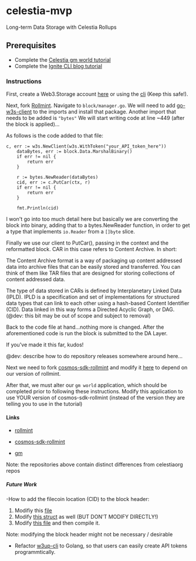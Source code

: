 # celestia-mvp

Long-term Data Storage with Celestia Rollups

## Prerequisites

* Complete the [Celestia gm world tutorial](https://docs.celestia.org/category/gm-world)
* Complete the [Ignite CLI blog tutorial](https://docs.ignite.com/guide/blog)

### Instructions

First, create a Web3.Storage account [here](https://web3.storage/login/) or using the [cli](https://github.com/web3-storage/w3up-cli) (Keep this safe!).

Next, fork [Rollmint](https://github.com/celestiaorg/rollmint). Navigate to ```block/manager.go```. We will need to add [go-w3s-client](https://github.com/web3-storage/go-w3s-client) to the imports and install that package. Another import that needs to be added is ```"bytes"``` We will start writing code at line ~449 (after the block is applied)...

As follows is the code added to that file: 

```
c, err := w3s.NewClient(w3s.WithToken("your_API_token_here"))
	dataBytes, err := block.Data.MarshalBinary()
	if err != nil {
		return err
	}

	r := bytes.NewReader(dataBytes)
	cid, err := c.PutCar(ctx, r)
	if err != nil {
		return err
	}

	fmt.Println(cid)
  ```
I won't go into too much detail here but basically we are converting the block into binary, adding that to a bytes.NewReader function, in order to get a type that implements ```io.Reader``` from a ```[]byte``` slice.

Finally we use our client to PutCar(), passing in the context and the reformatted block. CAR in this case refers to Content Archive. In short:

The Content Archive format is a way of packaging up content addressed data into archive files that can be easily stored and transferred. You can think of them like TAR files that are designed for storing collections of content addressed data.

The type of data stored in CARs is defined by Interplanetary Linked Data (IPLD). IPLD is a specification and set of implementations for structured data types that can link to each other using a hash-based Content Identifier (CID). Data linked in this way forms a Directed Acyclic Graph, or DAG. (@dev: this bit may be out of scope and subject to removal)

Back to the code file at hand...nothing more is changed. After the aforementioned code is run the block is submitted to the DA Layer.

If you've made it this far, kudos! 

@dev: describe how to do repository releases somewhere around here...

Next we need to fork [cosmos-sdk-rollmint](https://github.com/celestiaorg/cosmos-sdk-rollmint) and modify it [here](https://github.com/celestiaorg/cosmos-sdk-rollmint/blob/release/v0.46.x-rollmint/go.mod#LL12) to depend on our version of rollmint. 

After that, we must alter our ```gm world``` application, which should be completed prior to following these instructions. Modify this application to use YOUR version of cosmos-sdk-rollmint (instead of the version they are telling you to use in the tutorial)



#### Links

* [rollmint](https://github.com/DED-EDU/rollmint)

* [cosmos-sdk-rollmint](https://github.com/DED-EDU/cosmos-sdk-rollmint)

* [gm](https://github.com/DED-EDU/gm)

Note: the repositories above contain distinct differences from celestiaorg repos

##### Future Work

-How to add the filecoin location (CID) to the block header: 

1. Modifiy this [file](https://github.com/celestiaorg/rollmint/blob/7be5aa0e7d795b95edb20da7dd6124d8d95d6275/types/block.go#L58)
2. Modify [this struct](https://github.com/celestiaorg/rollmint/blob/7be5aa0e7d795b95edb20da7dd6124d8d95d6275/types/pb/rollmint/rollmint.pb.go) as well (BUT DON'T MODIFY DIRECTLY!)
3. Modify [this file](https://github.com/celestiaorg/rollmint/blob/7be5aa0e7d795b95edb20da7dd6124d8d95d6275/proto/rollmint/rollmint.proto) and then compile it.

Note: modifying the block header might not be necessary / desirable

* Refactor [w3up-cli](https://github.com/web3-storage/w3up-cli) to Golang, so that users can easily create API tokens programmtically.
